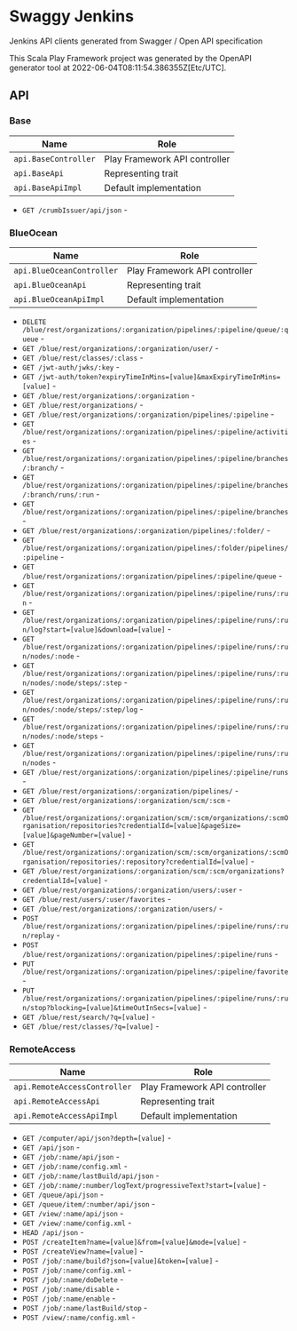 # Swaggy Jenkins

Jenkins API clients generated from Swagger / Open API specification

This Scala Play Framework project was generated by the OpenAPI generator tool at 2022-06-04T08:11:54.386355Z[Etc/UTC].

## API

### Base

|Name|Role|
|----|----|
|`api.BaseController`|Play Framework API controller|
|`api.BaseApi`|Representing trait|
|`api.BaseApiImpl`|Default implementation|

* `GET /crumbIssuer/api/json` - 

### BlueOcean

|Name|Role|
|----|----|
|`api.BlueOceanController`|Play Framework API controller|
|`api.BlueOceanApi`|Representing trait|
|`api.BlueOceanApiImpl`|Default implementation|

* `DELETE /blue/rest/organizations/:organization/pipelines/:pipeline/queue/:queue` - 
* `GET /blue/rest/organizations/:organization/user/` - 
* `GET /blue/rest/classes/:class` - 
* `GET /jwt-auth/jwks/:key` - 
* `GET /jwt-auth/token?expiryTimeInMins=[value]&maxExpiryTimeInMins=[value]` - 
* `GET /blue/rest/organizations/:organization` - 
* `GET /blue/rest/organizations/` - 
* `GET /blue/rest/organizations/:organization/pipelines/:pipeline` - 
* `GET /blue/rest/organizations/:organization/pipelines/:pipeline/activities` - 
* `GET /blue/rest/organizations/:organization/pipelines/:pipeline/branches/:branch/` - 
* `GET /blue/rest/organizations/:organization/pipelines/:pipeline/branches/:branch/runs/:run` - 
* `GET /blue/rest/organizations/:organization/pipelines/:pipeline/branches` - 
* `GET /blue/rest/organizations/:organization/pipelines/:folder/` - 
* `GET /blue/rest/organizations/:organization/pipelines/:folder/pipelines/:pipeline` - 
* `GET /blue/rest/organizations/:organization/pipelines/:pipeline/queue` - 
* `GET /blue/rest/organizations/:organization/pipelines/:pipeline/runs/:run` - 
* `GET /blue/rest/organizations/:organization/pipelines/:pipeline/runs/:run/log?start=[value]&download=[value]` - 
* `GET /blue/rest/organizations/:organization/pipelines/:pipeline/runs/:run/nodes/:node` - 
* `GET /blue/rest/organizations/:organization/pipelines/:pipeline/runs/:run/nodes/:node/steps/:step` - 
* `GET /blue/rest/organizations/:organization/pipelines/:pipeline/runs/:run/nodes/:node/steps/:step/log` - 
* `GET /blue/rest/organizations/:organization/pipelines/:pipeline/runs/:run/nodes/:node/steps` - 
* `GET /blue/rest/organizations/:organization/pipelines/:pipeline/runs/:run/nodes` - 
* `GET /blue/rest/organizations/:organization/pipelines/:pipeline/runs` - 
* `GET /blue/rest/organizations/:organization/pipelines/` - 
* `GET /blue/rest/organizations/:organization/scm/:scm` - 
* `GET /blue/rest/organizations/:organization/scm/:scm/organizations/:scmOrganisation/repositories?credentialId=[value]&pageSize=[value]&pageNumber=[value]` - 
* `GET /blue/rest/organizations/:organization/scm/:scm/organizations/:scmOrganisation/repositories/:repository?credentialId=[value]` - 
* `GET /blue/rest/organizations/:organization/scm/:scm/organizations?credentialId=[value]` - 
* `GET /blue/rest/organizations/:organization/users/:user` - 
* `GET /blue/rest/users/:user/favorites` - 
* `GET /blue/rest/organizations/:organization/users/` - 
* `POST /blue/rest/organizations/:organization/pipelines/:pipeline/runs/:run/replay` - 
* `POST /blue/rest/organizations/:organization/pipelines/:pipeline/runs` - 
* `PUT /blue/rest/organizations/:organization/pipelines/:pipeline/favorite` - 
* `PUT /blue/rest/organizations/:organization/pipelines/:pipeline/runs/:run/stop?blocking=[value]&timeOutInSecs=[value]` - 
* `GET /blue/rest/search/?q=[value]` - 
* `GET /blue/rest/classes/?q=[value]` - 

### RemoteAccess

|Name|Role|
|----|----|
|`api.RemoteAccessController`|Play Framework API controller|
|`api.RemoteAccessApi`|Representing trait|
|`api.RemoteAccessApiImpl`|Default implementation|

* `GET /computer/api/json?depth=[value]` - 
* `GET /api/json` - 
* `GET /job/:name/api/json` - 
* `GET /job/:name/config.xml` - 
* `GET /job/:name/lastBuild/api/json` - 
* `GET /job/:name/:number/logText/progressiveText?start=[value]` - 
* `GET /queue/api/json` - 
* `GET /queue/item/:number/api/json` - 
* `GET /view/:name/api/json` - 
* `GET /view/:name/config.xml` - 
* `HEAD /api/json` - 
* `POST /createItem?name=[value]&from=[value]&mode=[value]` - 
* `POST /createView?name=[value]` - 
* `POST /job/:name/build?json=[value]&token=[value]` - 
* `POST /job/:name/config.xml` - 
* `POST /job/:name/doDelete` - 
* `POST /job/:name/disable` - 
* `POST /job/:name/enable` - 
* `POST /job/:name/lastBuild/stop` - 
* `POST /view/:name/config.xml` - 

